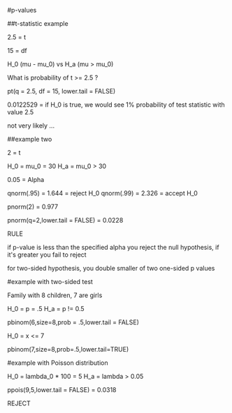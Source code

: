 #p-values

##t-statistic example

2.5 = t

15 = df

H_0 (mu - mu_0) vs H_a (mu > mu_0)

What is probability of t >= 2.5 ?

pt(q = 2.5, df = 15, lower.tail = FALSE)

0.0122529 = if H_0 is true, we would see 1% probability of test statistic with value 2.5

not very likely ...

##example two

2 = t

H_0 = mu_0 = 30
H_a = mu_0 > 30

0.05 = Alpha

qnorm(.95) = 1.644 = reject H_0
qnorm(.99) = 2.326 = accept H_0

pnorm(2) = 0.977

pnorm(q=2,lower.tail = FALSE) = 0.0228

RULE

if p-value is less than the specified alpha you reject the null hypothesis, if it's greater you fail to reject

for two-sided hypothesis, you double smaller of two one-sided p values

#example with two-sided test

Family with 8 children, 7 are girls

H_0 = p = .5
H_a = p != 0.5

pbinom(6,size=8,prob = .5,lower.tail = FALSE)

H_0 = x <= 7

pbinom(7,size=8,prob=.5,lower.tail=TRUE)

#example with Poisson distribution

H_0 = lambda_0 * 100 = 5
H_a = lambda > 0.05

ppois(9,5,lower.tail = FALSE) = 0.0318

REJECT